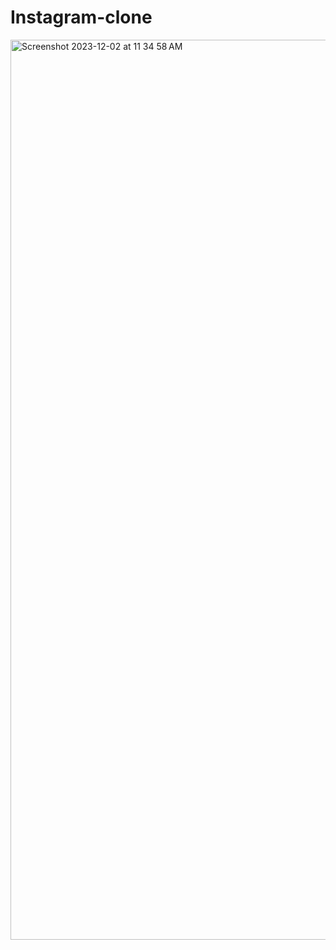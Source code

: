 # Instagram-clone

<img width="1440" alt="Screenshot 2023-12-02 at 11 34 58 AM" src="https://github.com/cs25-esc/Instagram-clone/assets/68850280/ee6437e2-255f-40f0-9335-686850e9352d">
